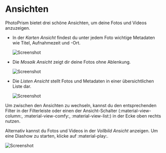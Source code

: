 # Ansichten #
PhotoPrism bietet drei schöne Ansichten, um deine Fotos und Videos anzuzeigen.

* In der *Karten Ansicht* findest du unter jedem Foto wichtige Metadaten wie Titel, Aufnahmezeit und -Ort.

    ![Screenshot](img/card.png)

* Die *Mosaik Ansicht* zeigt dir deine Fotos ohne Ablenkung.

    ![Screenshot](img/mosaic.png)
    
* Die *Listen Ansicht* stellt Fotos und Metadaten in einer übersichtlichen Liste dar.

    ![Screenshot](img/list.png)

Um zwischen den Ansichten zu wechseln, kannst du den entsprechenden Filter in der Filterleiste oder einen der Ansicht-Schalter (:material-view-column:, :material-view-comfy:, :material-view-list:) in der Ecke oben rechts nutzen.

Alternativ kannst du Fotos und Videos in der *Vollbild Ansicht* anzeigen. Um eine Diashow zu starten, klicke auf :material-play:.

![Screenshot](img/slideshow.png)
